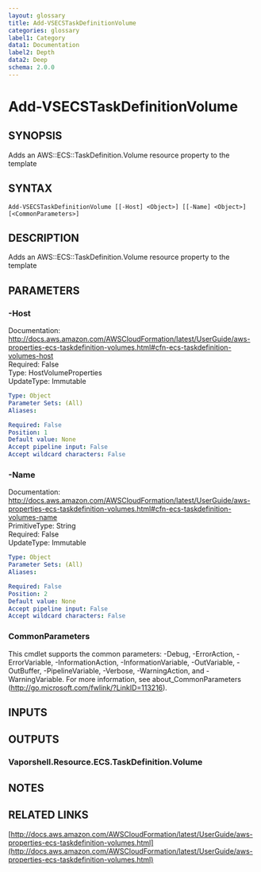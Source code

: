```yaml
---
layout: glossary
title: Add-VSECSTaskDefinitionVolume
categories: glossary
label1: Category
data1: Documentation
label2: Depth
data2: Deep
schema: 2.0.0
---
```


# Add-VSECSTaskDefinitionVolume

## SYNOPSIS
Adds an AWS::ECS::TaskDefinition.Volume resource property to the template

## SYNTAX

```
Add-VSECSTaskDefinitionVolume [[-Host] <Object>] [[-Name] <Object>] [<CommonParameters>]
```

## DESCRIPTION
Adds an AWS::ECS::TaskDefinition.Volume resource property to the template

## PARAMETERS

### -Host
Documentation: http://docs.aws.amazon.com/AWSCloudFormation/latest/UserGuide/aws-properties-ecs-taskdefinition-volumes.html#cfn-ecs-taskdefinition-volumes-host    
Required: False    
Type: HostVolumeProperties    
UpdateType: Immutable

```yaml
Type: Object
Parameter Sets: (All)
Aliases:

Required: False
Position: 1
Default value: None
Accept pipeline input: False
Accept wildcard characters: False
```

### -Name
Documentation: http://docs.aws.amazon.com/AWSCloudFormation/latest/UserGuide/aws-properties-ecs-taskdefinition-volumes.html#cfn-ecs-taskdefinition-volumes-name    
PrimitiveType: String    
Required: False    
UpdateType: Immutable

```yaml
Type: Object
Parameter Sets: (All)
Aliases:

Required: False
Position: 2
Default value: None
Accept pipeline input: False
Accept wildcard characters: False
```

### CommonParameters
This cmdlet supports the common parameters: -Debug, -ErrorAction, -ErrorVariable, -InformationAction, -InformationVariable, -OutVariable, -OutBuffer, -PipelineVariable, -Verbose, -WarningAction, and -WarningVariable.
For more information, see about_CommonParameters (http://go.microsoft.com/fwlink/?LinkID=113216).

## INPUTS

## OUTPUTS

### Vaporshell.Resource.ECS.TaskDefinition.Volume

## NOTES

## RELATED LINKS

[http://docs.aws.amazon.com/AWSCloudFormation/latest/UserGuide/aws-properties-ecs-taskdefinition-volumes.html](http://docs.aws.amazon.com/AWSCloudFormation/latest/UserGuide/aws-properties-ecs-taskdefinition-volumes.html)

